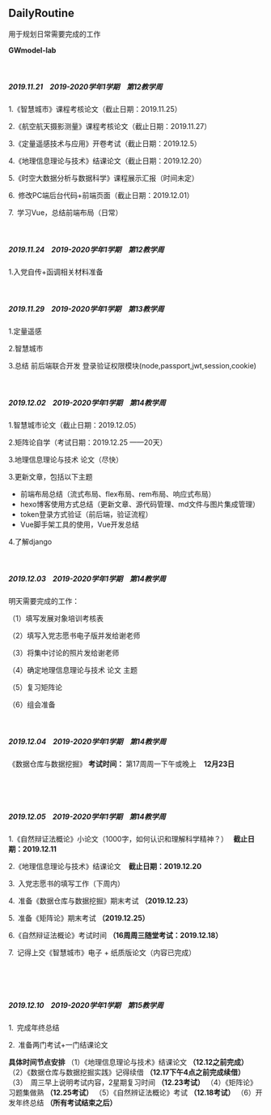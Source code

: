 ## DailyRoutine

用于规划日常需要完成的工作

**GWmodel-lab**
<br>
<br>
<br>

##### 2019.11.21  &ensp;   **2019-2020学年1学期** &ensp;  **第12教学周**

1.《智慧城市》课程考核论文（截止日期：2019.11.25）

2.《航空航天摄影测量》课程考核论文（截止日期：2019.11.27）

3.《定量遥感技术与应用》开卷考试（截止日期：2019.12.5）

4.《地理信息理论与技术》结课论文（截止日期：2019.12.20）

5.《时空大数据分析与数据科学》课程展示汇报（时间未定）

6.&ensp;修改PC端后台代码+前端页面（截止日期：2019.12.01）

7.&ensp;学习Vue，总结前端布局（日常）
<br>
<br>
<br>

##### 2019.11.24  &ensp;   **2019-2020学年1学期**  &ensp; **第12教学周**
1.入党自传+函调相关材料准备
<br>
<br>
<br>

##### 2019.11.29  &ensp;   **2019-2020学年1学期**  &ensp; **第13教学周**
1.定量遥感

2.智慧城市

3.总结 前后端联合开发 登录验证权限模块(node,passport,jwt,session,cookie)
<br>
<br>
<br>

##### 2019.12.02  &ensp;   **2019-2020学年1学期**  &ensp; **第14教学周**
1.智慧城市论文（截止日期：2019.12.05）

2.矩阵论自学（考试日期：2019.12.25   ——20天）

3.地理信息理论与技术 论文（尽快）

3.更新文章，包括以下主题
+ 前端布局总结（流式布局、flex布局、rem布局、响应式布局）
+ hexo博客使用方式总结（更新文章、源代码管理、md文件与图片集成管理）
+ token登录方式验证（前后端，验证流程）
+ Vue脚手架工具的使用，Vue开发总结

4.了解django
<br>
<br>
<br>

##### 2019.12.03  &ensp;   **2019-2020学年1学期**  &ensp; **第14教学周**
明天需要完成的工作：

（1）填写发展对象培训考核表

（2）填写入党志愿书电子版并发给谢老师

（3）将集中讨论的照片发给谢老师

（4）确定地理信息理论与技术 论文 主题

（5）复习矩阵论

（6）组会准备
<br>
<br>
<br>

##### 2019.12.04  &ensp;   **2019-2020学年1学期**  &ensp; **第14教学周**
《数据仓库与数据挖掘》
**考试时间：** 
第17周周一下午或晚上 &ensp; **12月23日**

<br>
<br>
<br>

##### 2019.12.05  &ensp;   **2019-2020学年1学期**  &ensp; **第14教学周**
1.《自然辩证法概论》小论文（1000字，如何认识和理解科学精神？）&ensp; **截止日期：2019.12.11** 

2.《地理信息理论与技术》结课论文  &ensp;  **截止日期：2019.12.20** 

3.&ensp;入党志愿书的填写工作（下周内）

4.&ensp;准备《数据仓库与数据挖掘》期末考试 **（2019.12.23）**

5.&ensp;准备《矩阵论》期末考试 **（2019.12.25）**

6.《自然辩证法概论》考试时间 **（16周周三随堂考试：2019.12.18）**

7.&ensp;记得上交《智慧城市》电子 + 纸质版论文（内容已完成）

<br>
<br>
<br>

##### 2019.12.10  &ensp;   **2019-2020学年1学期**  &ensp; **第15教学周**
1.&ensp;完成年终总结

2.&ensp;准备两门考试+一门结课论文

**具体时间节点安排**
（1）《地理信息理论与技术》结课论文 **（12.12之前完成）**
（2）《数据仓库与数据挖掘实践》记得续借 **（12.17下午4点之前完成续借）**
（3）&ensp;周三早上说明考试内容，2星期复习时间 **（12.23考试）**
（4）《矩阵论》习题集做熟 **（12.25考试）**
（5）《自然辨证法概论》考试 **（12.18考试）**
（6）开发年终总结 **（所有考试结束之后）**




